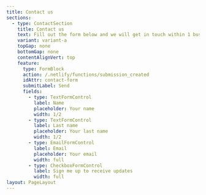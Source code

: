 ```yaml
---
title: Contact us
sections:
  - type: ContactSection
    title: Contact us
    text: Fill out the form below and we will get in touch within 1 business day.
    variant: variant-a
    topGap: none
    bottomGap: none
    contentAlignVert: top
    feature:
      type: FormBlock
      action: /.netlify/functions/submission_created
      idAttr: contact-form
      submitLabel: Send
      fields:
        - type: TextFormControl
          label: Name
          placeholder: Your name
          width: 1/2
        - type: TextFormControl
          label: Last name
          placeholder: Your last name
          width: 1/2
        - type: EmailFormControl
          label: Email
          placeholder: Your email
          width: full
        - type: CheckboxFormControl
          label: Sign me up to receive updates
          width: full
layout: PageLayout
---
```

